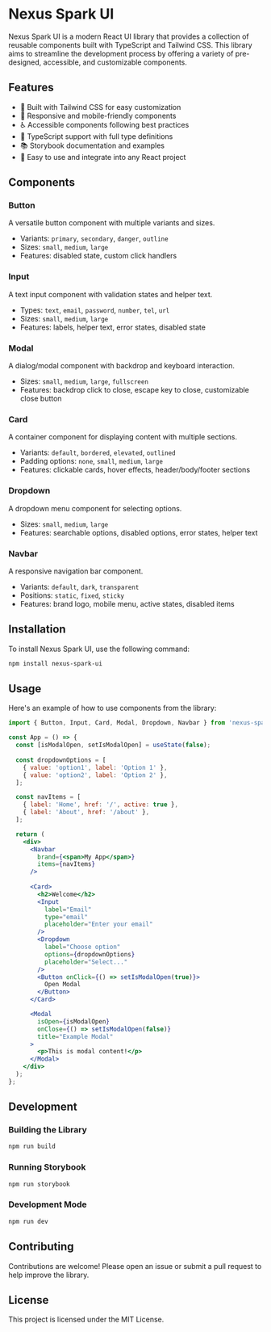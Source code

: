 # Nexus Spark UI

Nexus Spark UI is a modern React UI library that provides a collection of reusable components built with TypeScript and Tailwind CSS. This library aims to streamline the development process by offering a variety of pre-designed, accessible, and customizable components.

## Features
- 🎨 Built with Tailwind CSS for easy customization
- 📱 Responsive and mobile-friendly components
- ♿ Accessible components following best practices
- 🔧 TypeScript support with full type definitions
- 📚 Storybook documentation and examples
- 🎯 Easy to use and integrate into any React project

## Components

### Button
A versatile button component with multiple variants and sizes.
- Variants: `primary`, `secondary`, `danger`, `outline`
- Sizes: `small`, `medium`, `large`
- Features: disabled state, custom click handlers

### Input
A text input component with validation states and helper text.
- Types: `text`, `email`, `password`, `number`, `tel`, `url`
- Sizes: `small`, `medium`, `large`
- Features: labels, helper text, error states, disabled state

### Modal
A dialog/modal component with backdrop and keyboard interaction.
- Sizes: `small`, `medium`, `large`, `fullscreen`
- Features: backdrop click to close, escape key to close, customizable close button

### Card
A container component for displaying content with multiple sections.
- Variants: `default`, `bordered`, `elevated`, `outlined`
- Padding options: `none`, `small`, `medium`, `large`
- Features: clickable cards, hover effects, header/body/footer sections

### Dropdown
A dropdown menu component for selecting options.
- Sizes: `small`, `medium`, `large`
- Features: searchable options, disabled options, error states, helper text

### Navbar
A responsive navigation bar component.
- Variants: `default`, `dark`, `transparent`
- Positions: `static`, `fixed`, `sticky`
- Features: brand logo, mobile menu, active states, disabled items

## Installation
To install Nexus Spark UI, use the following command:
```bash
npm install nexus-spark-ui
```

## Usage
Here's an example of how to use components from the library:

```jsx
import { Button, Input, Card, Modal, Dropdown, Navbar } from 'nexus-spark-ui';

const App = () => {
  const [isModalOpen, setIsModalOpen] = useState(false);
  
  const dropdownOptions = [
    { value: 'option1', label: 'Option 1' },
    { value: 'option2', label: 'Option 2' },
  ];

  const navItems = [
    { label: 'Home', href: '/', active: true },
    { label: 'About', href: '/about' },
  ];

  return (
    <div>
      <Navbar 
        brand={<span>My App</span>}
        items={navItems}
      />
      
      <Card>
        <h2>Welcome</h2>
        <Input 
          label="Email"
          type="email"
          placeholder="Enter your email"
        />
        <Dropdown
          label="Choose option"
          options={dropdownOptions}
          placeholder="Select..."
        />
        <Button onClick={() => setIsModalOpen(true)}>
          Open Modal
        </Button>
      </Card>

      <Modal 
        isOpen={isModalOpen}
        onClose={() => setIsModalOpen(false)}
        title="Example Modal"
      >
        <p>This is modal content!</p>
      </Modal>
    </div>
  );
};
```

## Development

### Building the Library
```bash
npm run build
```

### Running Storybook
```bash
npm run storybook
```

### Development Mode
```bash
npm run dev
```

## Contributing
Contributions are welcome! Please open an issue or submit a pull request to help improve the library.

## License
This project is licensed under the MIT License.